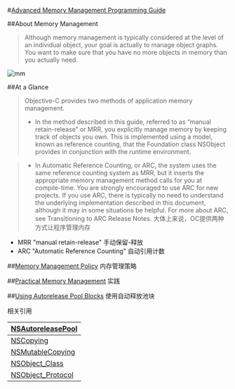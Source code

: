 #[Advanced Memory Management Programming Guide](https://developer.apple.com/library/prerelease/ios/documentation/Cocoa/Conceptual/MemoryMgmt/Articles/MemoryMgmt.html)

##About Memory Management

> Although memory management is typically considered at the level of an individual object, your goal is actually to manage object graphs. You want to make sure that you have no more objects in memory than you actually need.

![mm](https://developer.apple.com/library/prerelease/ios/documentation/Cocoa/Conceptual/MemoryMgmt/Art/memory_management_2x.png)

##At a Glance

> Objective-C provides two methods of application memory management.
>
> - In the method described in this guide, referred to as “manual retain-release” or MRR, you explicitly manage memory by keeping track of objects you own. This is implemented using a model, known as reference counting, that the Foundation class NSObject provides in conjunction with the runtime environment.
> 

> - In Automatic Reference Counting, or ARC, the system uses the same reference counting system as MRR, but it inserts the appropriate memory management method calls for you at compile-time. You are strongly encouraged to use ARC for new projects. If you use ARC, there is typically no need to understand the underlying implementation described in this document, although it may in some situations be helpful. For more about ARC, see Transitioning to ARC Release Notes.
大体上来说，OC提供两种方式让程序管理内存

- MRR "manual retain-release" 手动保留-释放
- ARC "Automatic Reference Counting" 自动引用计数




##[Memory Management Policy](https://developer.apple.com/library/prerelease/ios/documentation/Cocoa/Conceptual/MemoryMgmt/Articles/mmRules.html#//apple_ref/doc/uid/20000994-BAJHFBGH) 内存管理策略

##[Practical Memory Management](https://developer.apple.com/library/prerelease/ios/documentation/Cocoa/Conceptual/MemoryMgmt/Articles/mmPractical.html#//apple_ref/doc/uid/TP40004447-SW1) 实践

##[Using Autorelease Pool Blocks](https://developer.apple.com/library/prerelease/ios/documentation/Cocoa/Conceptual/MemoryMgmt/Articles/mmAutoreleasePools.html#//apple_ref/doc/uid/20000047-CJBFBEDI) 使用自动释放池块

相关引用

| [NSAutoreleasePool](https://developer.apple.com/library/prerelease/ios/documentation/Cocoa/Reference/Foundation/Classes/NSAutoreleasePool_Class/index.html#//apple_ref/occ/cl/NSAutoreleasePool) |
| ---------------------------------------- |
| [NSCopying](https://developer.apple.com/library/prerelease/ios/documentation/Cocoa/Reference/Foundation/Protocols/NSCopying_Protocol/index.html#//apple_ref/occ/intf/NSCopying) |
| [NSMutableCopying](https://developer.apple.com/library/prerelease/ios/documentation/Cocoa/Reference/Foundation/Protocols/NSMutableCopying_Protocol/index.html#//apple_ref/occ/intf/NSMutableCopying) |
| [NSObject_Class](https://developer.apple.com/library/prerelease/ios/documentation/Cocoa/Reference/Foundation/Classes/NSObject_Class/index.html#//apple_ref/occ/cl/NSObject) |
| [NSObject_Protocol](https://developer.apple.com/library/prerelease/ios/documentation/Cocoa/Reference/Foundation/Protocols/NSObject_Protocol/index.html#//apple_ref/occ/intf/NSObject) |

